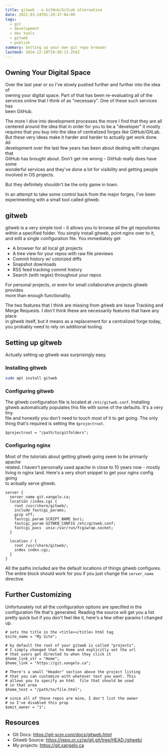 ```yaml
---
title: gitweb - a GitHub/GitLab alternative
date: 2022-03-24T01:29:37-04:00
tags:
  - git
  - development
  - dev tools
  - gitweb
  - publish
summary: Setting up your own git repo browser
lastmod: 2024-12-10T19:50:13.254Z
---
```


## Owning Your Digital Space

Over the last year or so I've slowly pushed further and further into the idea of\
owning your digital space. Part of that has been re-evaluating all of the\
services online that I think of as "necessary". One of these such services has\
been GitHub.

The more I dive into development processes the more I find that they are all\
centered around the idea that in order for you to be a "developer" it mostly\
requires that you buy into the idea of centralized forges like GitHub/GitLab.\
But these very ideas make it harder and harder to actually get work done. All\
development over the last few years has been about dealing with changes that\
GitHub has brought about. Don't get me wrong - GitHub really does have some\
wonderful services and they've done a lot for visibility and getting people\
involved in OS projects.

But they definitely shouldn't be the only game in town.

In an attempt to take some control back from the major forges, I've been\
experimenting with a small tool called gitweb.

## gitweb

gitweb is a very simple tool - it allows you to browse all the git repositories\
within a specified folder. You simply install gitweb, point nginx over to it,\
and edit a single configuration file. You immediately get

- A browser for all local git projects
- A tree view for your repos with raw file previews
- Commit history w/ colorized diffs
- Snapshot downloads
- RSS feed tracking commit history
- Search (with regex) throughout your repos

For personal projects, or even for small collaborative projects gitweb provides\
more than enough functionality.

The two features that I think are missing from gitweb are Issue Tracking and\
Merge Requests. I don't think these are necessarily features that have any place\
in gitweb itself, but it means as a replacement for a centralized forge today,\
you probably need to rely on additional tooling.

## Setting up gitweb

Actually setting up gitweb was surprisingly easy.

### Installing gitweb

```bash
sudo apt install gitweb
```

### Configuring gitweb

The gitweb configuration file is located at `/etc/gitweb.conf`. Installing\
gitweb automatically populates this file with some of the defaults. It's a very tiny\
file and honestly you don't need to touch most of it to get going. The only\
thing that's required is setting the `$projectroot`.

```inf
$projectroot = "/path/to/gitfolders";
```

### Configuring nginx

Most of the tutorials about getting gitweb going seem to be primarily apache\
related. I haven't personally used apache in close to 10 years now - mostly\
living in nginx land. Here's a very short snippet to get your nginx config going\
to actually serve gitweb.

```nginx
server {
  server_name git.xangelo.ca;
  location /index.cgi {
    root /usr/share/gitweb/;
    include fastcgi_params;
    gzip off;
    fastcgi_param SCRIPT_NAME $uri;
    fastcgi_param GITWEB_CONFIG /etc/gitweb.conf;
    fastcgi_pass  unix:/var/run/fcgiwrap.socket;
  }

  location / {
    root /usr/share/gitweb/;
    index index.cgi;
  }
}
```

All the paths included are the default locations of things gitweb configures.\
The entire block should work for you if you just change the `server_name`\
directive.

## Further Customizing

Unfortunately not all the configuration options are specified in the\
configuration file that's generated. Reading the source will get you a list\
pretty quick but if you don't feel like it, here's a few other params I changed\
up.

```inf
# sets the title in the <title></title> html tag
$site_name = "My Site";

# by default the root of your gitweb is called "projects".
# I simply changed that to Home and explicitly set the url
# that users get directed to when they click it
$home_link_str = "Home";
$home_link = "https://git.xangelo.ca";

# There's a small "Header" section above the project listing
# that you can customize with whatever text you want. This
# allows you to specify an html  file that should be used
# in that area
$home_text = "/path/to/file.html";

# since all of these repos are mine, I don't list the owner
# so I've disabled this prop
$omit_owner = "1";
```

## Resources

- Git Docs: https://git-scm.com/docs/gitweb.html
- Gitweb Source: https://repo.or.cz/w/git.git/tree/HEAD:/gitweb/
- My projects: https://git.xangelo.ca
